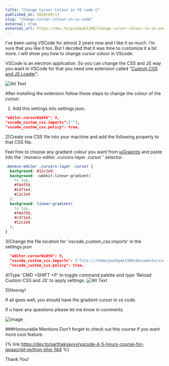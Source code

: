 ```yaml
---
title: "Change Cursor Colour in VS code 🤯"
published_at: 2020/09/17
slug: "change-cursor-colour-in-vs-code"
external: true
external_url: https://dev.to/pushpak1300/change-cursor-colour-in-vs-code-2jed
---
```

I’ve been using VSCode for almost 2 years now and I like it so much. I’m sure that you like it too. But I decided that it was time to customize it a bit more. I will show you how to change cursor colour in VScode. 

VSCode is an electron application. So you can change the CSS and JS way you want in VSCode for that you need one extension called "[Custom CSS and JS Loader]('https://marketplace.visualstudio.com/items?itemName=be5invis.vscode-custom-css')".
<br>


![Alt Text](https://dev-to-uploads.s3.amazonaws.com/i/ikya57hnjzudupvfl7bu.png)

After installing the extension follow these steps to change the colour of the cursor.
1) Add this settings into settings.json.
```json
"editor.cursorWidth": 3,
"vscode_custom_css.imports":[""],
"vscode_custom_css.policy": true,
```
2)Create one CSS file into your machine and add the following property to that CSS file.

Feel free to choose any gradient colour you want from [uiGraients](https://uigradients.com/#JShine) and paste into the '.monaco-editor .cursors-layer .cursor ' selector.

```css
.monaco-editor .cursors-layer .cursor {
  background: #12c2e9; 
  background: -webkit-linear-gradient(
    to top,
    #f64f59,
    #c471ed,
    #12c2e9
  ); 
  background: linear-gradient(
    to top,
    #f64f59,
    #c471ed,
    #12c2e9
  ); 
}

```
3)Change the file location for 'vscode_custom_css.imports' in the settings.json
```json
  "editor.cursorWidth": 3,
  "vscode_custom_css.imports": ["file:///home/pushpak1300/Documents/vscode.css"],
  "vscode_custom_css.policy": true,
```

4)Type 'CMD +SHIFT +P' to toggle command palette and type 'Reload Custom CSS and JS' to apply settings.
![Alt Text](https://dev-to-uploads.s3.amazonaws.com/i/imhzwm7e55vanzocpml3.png)

5)Hooray!

If all goes well, you should have the gradient cursor in vs code.

If u have any questions please let me know in comments.

![image](https://media.giphy.com/media/1MTLxzwvOnvmE/giphy.gif)

###Honourable Mentions
Don't forget to check out this course if you want more cool feature.

{% link https://dev.to/sarthaksavvy/vscode-4-5-hours-course-for-javascript-python-php-1ik4 %}

Thank You!



